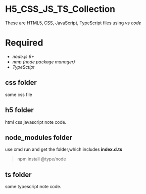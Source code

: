# H5_CSS_JS_TS_Collection
These are HTML5, CSS, JavaScript, TypeScript files using *vs code*

# Required

* *node.js 6+*
* *nmp (node package manager)*
* *TypeSctipt*

## css folder

some css file

## h5 folder
html css javascript note code.

## node_modules folder
use cmd run and get the folder,which includes **index.d.ts**

> npm install @type/node

## ts folder
some typescript note code.





